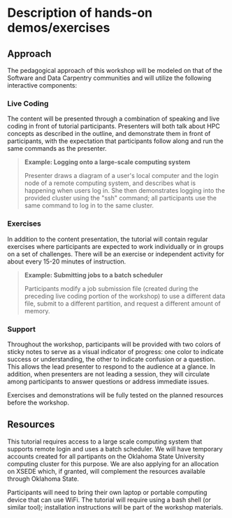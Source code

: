 # Description of hands-on demos/exercises

## Approach

The pedagogical approach of this workshop will be modeled on that of 
the Software and Data Carpentry communities and will utilize the 
following interactive components: 

### Live Coding

The content will be presented through a combination of speaking 
and live coding in front of tutorial participants.  Presenters will 
both talk about HPC concepts as described in the outline, and 
demonstrate them in front of participants, with the expectation that 
participants follow along and run the same commands as the presenter.  

> **Example: Logging onto a large-scale computing system**
> 
> Presenter draws a diagram of a user's local computer and the 
> login node of a remote computing system, and describes what is 
> happening when users log in.  She then demonstrates 
> logging into the provided cluster using the "ssh" command; all participants
> use the same command to log in to the same cluster.  

### Exercises

In addition to the content presentation, the tutorial will contain 
regular exercises where participants are expected to work individually 
or in groups on a set of challenges.  There will be an exercise or 
independent activity for about every 15-20 minutes of instruction.  

> **Example: Submitting jobs to a batch scheduler**
> 
> Participants modify a job submission file 
> (created during the preceding live 
> coding portion of the workshop)
> to use a different data file, submit to a different partition, 
> and request a different amount of memory.  

### Support

Throughout the workshop, participants will be provided with two 
colors of sticky 
notes to serve as a visual indicator of progress: one color to 
indicate success or understanding, the other to indicate confusion 
or a question.  This allows the lead presenter to respond to the 
audience at a glance.  In addition, 
when presenters are not leading a session, they will circulate 
among participants to answer questions or address immediate issues.  
 
Exercises and demonstrations will be fully tested on the planned resources 
before the workshop. 

## Resources

This tutorial requires access to a large scale computing system that 
supports remote login and uses a batch scheduler.  We will have temporary 
accounts created for all partipants on the Oklahoma State University
computing cluster for this purpose.  We are also applying for an 
allocation on XSEDE which, if granted, will complement the resources 
available through Oklahoma State.  

Participants will need to bring their own laptop or portable computing 
device that can use WiFi.  The tutorial will require using 
a bash shell (or similar tool); installation instructions will be part of 
the workshop materials.  


